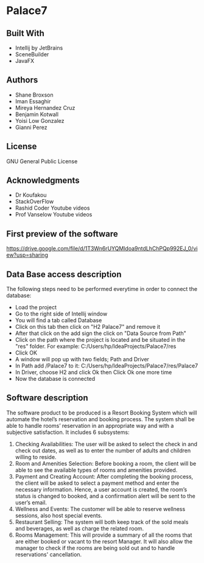 # Palace7

## Built With
* Intellij by JetBrains
* SceneBuilder
* JavaFX

## Authors
* Shane Broxson
* Iman Essaghir
* Mireya Hernandez Cruz
* Benjamin Kotwall
* Yoisi Low Gonzalez
* Gianni Perez

## License
GNU General Public License

## Acknowledgments
* Dr Koufakou
* StackOverFlow
* Rashid Coder Youtube videos
* Prof Vanselow Youtube videos

## First preview of the software
https://drive.google.com/file/d/1T3Wn6rUYQMldoa9ntdLhChPQp992EJ_0/view?usp=sharing

## Data Base access description
The following steps need to be performed everytime in order to connect the database:
* Load the project
* Go to the right side of Intellij window
* You will find a tab called Database
* Click on this tab then click on "H2 Palace7" and remove it
* After that click on the add sign the click on "Data Source from Path"
* Click on the path where the project is located and be situated in the "res" folder. For example: C:/Users/hp/IdeaProjects/Palace7/res
* Click OK
* A window will pop up with two fields; Path and Driver
* In Path add /Palace7 to it: C:/Users/hp/IdeaProjects/Palace7/res/Palace7
* In Driver, choose H2 and click Ok then Click Ok one more time
* Now the database is connected

## Software description
The software product to be produced is a Resort Booking System which will automate the hotel’s reservation and booking process. The system shall be able to handle rooms’ reservation in an appropriate way and with a subjective satisfaction. It includes 6 subsystems:
1.	Checking Availabilities: The user will be asked to select the check in and check out dates, as well as to enter the number of adults and children willing to reside. 
2.	Room and Amenities Selection:  Before booking a room, the client will be able to see the available types of rooms and amenities provided.
3.	Payment and Creating Account: After completing the booking process, the client will be asked to select a payment method and enter the necessary information. Hence, a user account is created, the room’s status is changed to booked, and a confirmation alert will be sent to the user’s email. 
4.	Wellness and Events: The customer will be able to reserve wellness sessions, also host special events. 
5.	Restaurant Selling: The system will both keep track of the sold meals and beverages, as well as charge the related room. 
6.	Rooms Management:  This will provide a summary of all the rooms that are either booked or vacant to the resort Manager. It will also allow the manager to check if the rooms are being sold out and to handle reservations' cancellation. 
